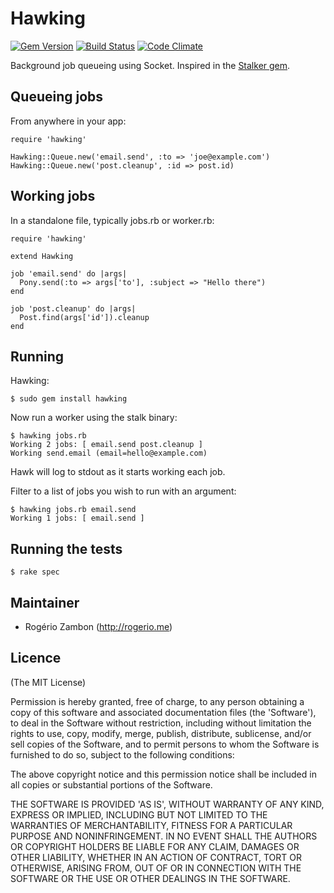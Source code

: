 Hawking
=======

[![Gem Version](https://badge.fury.io/rb/hawking.png)](http://badge.fury.io/rb/hawking)
[![Build Status](https://travis-ci.org/rogeriozambon/hawking.png?branch=master)](https://travis-ci.org/rogeriozambon/hawking)
[![Code Climate](https://codeclimate.com/github/rogeriozambon/hawking.png)](https://codeclimate.com/github/rogeriozambon/hawking)

Background job queueing using Socket. Inspired in the [Stalker gem](https://github.com/han/stalker).

Queueing jobs
-------------

From anywhere in your app:

~~~.ruby
require 'hawking'

Hawking::Queue.new('email.send', :to => 'joe@example.com')
Hawking::Queue.new('post.cleanup', :id => post.id)
~~~

Working jobs
------------

In a standalone file, typically jobs.rb or worker.rb:

~~~.ruby
require 'hawking'

extend Hawking

job 'email.send' do |args|
  Pony.send(:to => args['to'], :subject => "Hello there")
end

job 'post.cleanup' do |args|
  Post.find(args['id']).cleanup
end
~~~

Running
-------

Hawking:

    $ sudo gem install hawking

Now run a worker using the stalk binary:

    $ hawking jobs.rb
    Working 2 jobs: [ email.send post.cleanup ]
    Working send.email (email=hello@example.com)

Hawk will log to stdout as it starts working each job.

Filter to a list of jobs you wish to run with an argument:

    $ hawking jobs.rb email.send
    Working 1 jobs: [ email.send ]

Running the tests
-----------------

    $ rake spec

Maintainer
----------

* Rogério Zambon (http://rogerio.me)

Licence
-------

(The MIT License)

Permission is hereby granted, free of charge, to any person obtaining a copy of this software and associated documentation files (the 'Software'), to deal in the Software without restriction, including without limitation the rights to use, copy, modify, merge, publish, distribute, sublicense, and/or sell copies of the Software, and to permit persons to whom the Software is furnished to do so, subject to the following conditions:

The above copyright notice and this permission notice shall be included in all copies or substantial portions of the Software.

THE SOFTWARE IS PROVIDED 'AS IS', WITHOUT WARRANTY OF ANY KIND, EXPRESS OR IMPLIED, INCLUDING BUT NOT LIMITED TO THE WARRANTIES OF MERCHANTABILITY, FITNESS FOR A PARTICULAR PURPOSE AND NONINFRINGEMENT. IN NO EVENT SHALL THE AUTHORS OR COPYRIGHT HOLDERS BE LIABLE FOR ANY CLAIM, DAMAGES OR OTHER LIABILITY, WHETHER IN AN ACTION OF CONTRACT, TORT OR OTHERWISE, ARISING FROM, OUT OF OR IN CONNECTION WITH THE SOFTWARE OR THE USE OR OTHER DEALINGS IN THE SOFTWARE.

